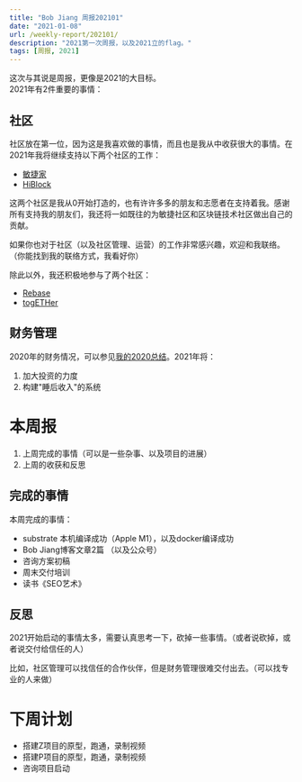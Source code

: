 ```yaml
---
title: "Bob Jiang 周报202101"
date: "2021-01-08"
url: /weekly-report/202101/
description: "2021第一次周报，以及2021立的flag。"
tags: [周报, 2021]
---
```


这次与其说是周报，更像是2021的大目标。  
2021年有2件重要的事情：

## 社区

社区放在第一位，因为这是我喜欢做的事情，而且也是我从中收获很大的事情。在2021年我将继续支持以下两个社区的工作：

- [敏捷家](https://www.agileplus.co/)
- [HiBlock](https://www.hiblock.net/)

这两个社区是我从0开始打造的，也有许许多多的朋友和志愿者在支持着我。感谢所有支持我的朋友们，我还将一如既往的为敏捷社区和区块链技术社区做出自己的贡献。

如果你也对于社区（以及社区管理、运营）的工作非常感兴趣，欢迎和我联络。（你能找到我的联络方式，我看好你）

除此以外，我还积极地参与了两个社区：

- [Rebase](http://rebase.network/)
- [togETHer](https://tog-eth-er.github.io/)

## 财务管理

2020年的财务情况，可以参见[我的2020总结](/bob-2020/)。2021年将：

1. 加大投资的力度
2. 构建"睡后收入"的系统

# 本周报

1. 上周完成的事情（可以是一些杂事、以及项目的进展）
2. 上周的收获和反思

## 完成的事情

本周完成的事情：

- substrate 本机编译成功（Apple M1），以及docker编译成功
- Bob Jiang博客文章2篇 （以及公众号）
- 咨询方案初稿
- 周末交付培训
- 读书《SEO艺术》

## 反思

2021开始启动的事情太多，需要认真思考一下，砍掉一些事情。（或者说砍掉，或者说交付给信任的人）

比如，社区管理可以找信任的合作伙伴，但是财务管理很难交付出去。（可以找专业的人来做）

# 下周计划

- 搭建Z项目的原型，跑通，录制视频
- 搭建P项目的原型，跑通，录制视频
- 咨询项目启动
